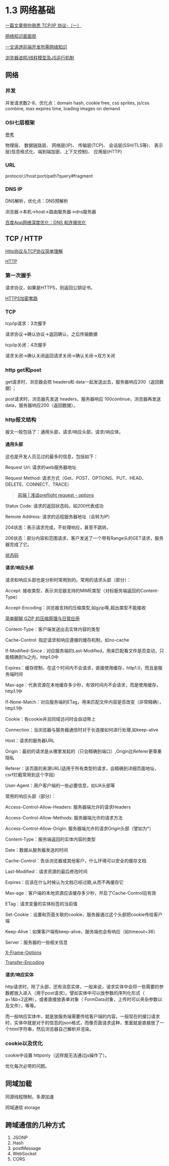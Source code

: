 # 1.3 网络基础

[一篇文章带你熟悉 TCP/IP 协议-（一）](https://segmentfault.com/a/1190000016771604)

[网络知识面面观](https://segmentfault.com/a/1190000016921268)

[一文讲透前端开发所需网络知识](https://segmentfault.com/a/1190000018038491)

[浏览器进程/线程模型及JS运行机制](https://blog.csdn.net/qiuchangjun/article/details/79761242)

## 网络

### 并发

并发请求数2-8，优化点：domain hash, cookie free, css sprites, js/css combine, max expires time, loading images on demand

### OSI七层框架

[参考](https://www.cnblogs.com/xianlei/p/tcpip_http.html)

物理层、 数据链路层、 网络层(IP)、 传输层(TCP)、 会话层(SSH/TLS等)、 表示层(信息格式化、端到端加密、上下文控制)、 应用层(HTTP)

### URL

protocol://host:port/path?query#fragment

### DNS IP

DNS解析，优化点：DNS预解析

浏览器->本机->host->路由服务器->dns服务器

[百度App网络深度优化：DNS 和连接优化](https://mp.weixin.qq.com/s/pMF9MVv-IIdZ9evxhEU6Lw)

## TCP / HTTP

[Http协议与TCP协议简单理解](https://www.cnblogs.com/dingjiaoyang/p/5326544.html)

[HTTP](https://developer.mozilla.org/zh-CN/docs/Web/HTTP)

### 第一次握手

请求协议，如果是HTTPS，则返回公钥证书。

[HTTPS加密套路](https://mp.weixin.qq.com/s/RSsEWxns066na8e-LjsZtA)

### TCP

tcp/ip请求：3次握手

请求协议->确认协议->返回确认，之后传输数据

tcp/ip关闭：4次握手

请求关闭->确认关闭返回请求关闭->确认关闭->双方关闭

### http get和post

get请求时，浏览器会把 headers和 data一起发送出去，服务器响应200（返回数据）；

post请求时，浏览器先发送 headers，服务器响应 100continue，浏览器再发送 data，服务器响应200（返回数据）。

### http报文结构

报文一般包括了：通用头部，请求/响应头部，请求/响应体。

#### 通用头部

这也是开发人员见过的最多的信息，包括如下：

Request Url: 请求的web服务器地址

Request Method: 请求方式（Get、POST、OPTIONS、PUT、HEAD、DELETE、CONNECT、TRACE）

> [前端 | 浅谈preflight request - options](https://www.jianshu.com/p/b55086cbd9af)

Status Code: 请求的返回状态码，如200代表成功

Remote Address: 请求的远程服务器地址（会转为IP）

204状态：表示请求完成，不处理响应，甚至不跳转。

206状态：部分内容和范围请求，客户发送了一个带有Range头的GET请求，服务器完成了它。

[状态码](http://www.w3school.com.cn/tags/html_ref_httpmessages.asp)

#### 请求/响应头部

请求和响应头部也是分析时常用到的。常用的请求头部（部分）：

Accept: 接收类型，表示浏览器支持的MIME类型（对标服务端返回的Content-Type）

Accept-Encoding：浏览器支持的压缩类型,如gzip等,超出类型不能接收

[简单聊聊 GZIP 的压缩原理与日常应用](https://mp.weixin.qq.com/s/y43K5OL_9zdGDPd0yvHD7A)

Content-Type：客户端发送出去实体内容的类型

Cache-Control: 指定请求和响应遵循的缓存机制，如no-cache

If-Modified-Since：对应服务端的Last-Modified，用来匹配看文件是否变动，只能精确到1s之内，http1.0中

Expires：缓存控制，在这个时间内不会请求，直接使用缓存，http1.0，而且是服务端时间

Max-age：代表资源在本地缓存多少秒，有效时间内不会请求，而是使用缓存，http1.1中

If-None-Match：对应服务端的ETag，用来匹配文件内容是否改变（非常精确），http1.1中

Cookie：有cookie并且同域访问时会自动带上

Connection：当浏览器与服务器通信时对于长连接如何进行处理,如keep-alive

Host：请求的服务器URL

Origin：最初的请求是从哪里发起的（只会精确到端口）,Origin比Referer更尊重隐私

Referer：该页面的来源URL(适用于所有类型的请求，会精确到详细页面地址，csrf拦截常用到这个字段)

User-Agent：用户客户端的一些必要信息，如UA头部等

常用的响应头部（部分）：

Access-Control-Allow-Headers: 服务器端允许的请求Headers

Access-Control-Allow-Methods: 服务器端允许的请求方法

Access-Control-Allow-Origin: 服务器端允许的请求Origin头部（譬如为*）

Content-Type：服务端返回的实体内容的类型

Date：数据从服务器发送的时间

Cache-Control：告诉浏览器或其他客户，什么环境可以安全的缓存文档

Last-Modified：请求资源的最后修改时间

Expires：应该在什么时候认为文档已经过期,从而不再缓存它

Max-age：客户端的本地资源应该缓存多少秒，开启了Cache-Control后有效

ETag：请求变量的实体标签的当前值

Set-Cookie：设置和页面关联的cookie，服务器通过这个头部把cookie传给客户端

Keep-Alive：如果客户端有keep-alive，服务端也会有响应（如timeout=38）

Server：服务器的一些相关信息

[X-Frame-Options](http://www.css88.com/archives/5141)

[Transfer-Encoding](https://imququ.com/post/transfer-encoding-header-in-http.html)

#### 请求/响应实体

http请求时，除了头部，还有消息实体，一般来说，请求实体中会将一些需要的参数都放入进入（用于post请求）。譬如实体中可以放参数的序列化形式（ a=1&b=2这种），或者直接放表单对象（ FormData对象，上传时可以夹杂参数以及文件），等等。

而一般响应实体中，就是放服务端需要传给客户端的内容。一般现在的接口请求时，实体中就是对于的信息的json格式，而像页面请求这种，里面就是直接放了一个html字符串，然后浏览器自己解析并渲染。

### cookie以及优化

cookie中设置 httponly（这样就无法通过js操作了）。

优化每次必带的问题。

## 同域加载

同源线程限制，多源加速

同域通信 storage

## 跨域通信的几种方式

1. JSONP
2. Hash
3. postMessage
4. WebSocket
5. CORS
